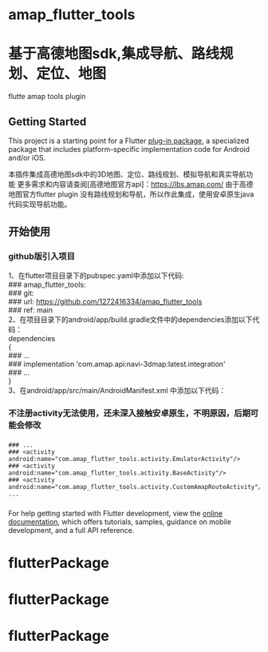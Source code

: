 # amap_flutter_tools

# 基于高德地图sdk,集成导航、路线规划、定位、地图

flutte amap tools plugin

## Getting Started

This project is a starting point for a Flutter
[plug-in package](https://flutter.dev/developing-packages/), a specialized package that includes
platform-specific implementation code for Android and/or iOS.

本插件集成高德地图sdk中的3D地图、定位、路线规划、模拟导航和真实导航功能 更多需求和内容请查阅[高德地图官方api]：https://lbs.amap.com/
由于高德地图官方flutter plugin 没有路线规划和导航，所以作此集成，使用安卓原生java代码实现导航功能。

## 开始使用

### github版引入项目

1、在flutter项目目录下的pubspec.yaml中添加以下代码:  
    ### amap_flutter_tools:  
    ### git:  
    ### url: https://github.com/1272416334/amap_flutter_tools  
    ### ref: main  
2、在项目目录下的android/app/build.gradle文件中的dependencies添加以下代码：  
dependencies  
{  
    ### ...  
    ### implementation 'com.amap.api:navi-3dmap:latest.integration'   
    ### ...  
}  
3、在android/app/src/main/AndroidManifest.xml 中添加以下代码：  
### 不注册activity无法使用，还未深入接触安卓原生，不明原因，后期可能会修改  
<!--     注册activity-->  
### <application>  
    ### ...  
    ### <activity android:name="com.amap_flutter_tools.activity.EmulatorActivity"/>  
    ### <activity android:name="com.amap_flutter_tools.activity.BaseActivity"/>  
    ### <activity android:name="com.amap_flutter_tools.activity.CustomAmapRouteActivity"/>  
    ...  
### </application>  


For help getting started with Flutter development, view the
[online documentation](https://flutter.dev/docs), which offers tutorials, samples, guidance on
mobile development, and a full API reference.

# flutterPackage

# flutterPackage

# flutterPackage
